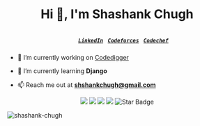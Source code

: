 <h1 align="center">Hi 👋, I'm Shashank Chugh</h1>
<h5 align="center">
  <code>
    <a href="https://www.linkedin.com/in/shashank-chugh/" title="LinkedIn Profile">LinkedIn</a></code>
   <code> <a href="https://codeforces.com/profile/Shashank_Chugh" title="LinkedIn Profile">Codeforces</a></code>
   <code> <a href="https://www.codechef.com/users/shashank_chugh" title="LinkedIn Profile">Codechef</a></code>
  
  
  
</h5>

- 🔭 I’m currently working on [Codedigger](http://codedigger.tech/)

- 🌱 I’m currently learning **Django**

- 📫 Reach me out at **shshankchugh@gmail.com**


<p align="center">
   <img src="https://img.shields.io/badge/language-python-blue?style"/>
   <img src="https://img.shields.io/github/license/anmol098/waka-readme-stats"/>
   <img src="https://img.shields.io/github/stars/anmol098/waka-readme-stats"/>
   <img src="https://img.shields.io/github/forks/anmol098/waka-readme-stats"/>
   <img src="https://img.shields.io/static/v1?label=%F0%9F%8C%9F&message=If%20Useful&style=style=flat&color=BC4E99" alt="Star Badge"/>
</p>


<p><img align="center" src="https://github-readme-streak-stats.herokuapp.com/?user=Shashank-Chugh&" alt="shashank-chugh" /></p>
